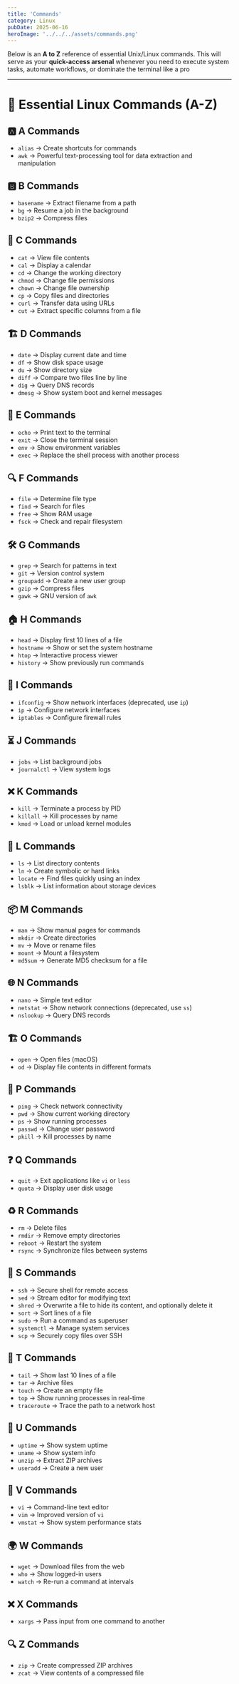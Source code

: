 ```yaml
---
title: 'Commands'
category: Linux
pubDate: 2025-06-16
heroImage: '../../../assets/commands.png'
---
```


Below is an **A to Z** reference of essential Unix/Linux commands. This will serve as your **quick-access arsenal** whenever you need to execute system tasks, automate workflows, or dominate the terminal like a pro

---

# 📜 Essential Linux Commands (A-Z)

## 🅰️ A Commands

- `alias` → Create shortcuts for commands
- `awk` → Powerful text-processing tool for data extraction and manipulation
## 🅱️ B Commands

- `basename` → Extract filename from a path
- `bg` → Resume a job in the background
- `bzip2` → Compress files

## 🌊 C Commands

- `cat` → View file contents
- `cal` → Display a calendar
- `cd` → Change the working directory
- `chmod` → Change file permissions
- `chown` → Change file ownership
- `cp` → Copy files and directories
- `curl` → Transfer data using URLs
- `cut` → Extract specific columns from a file

## 🏗️ D Commands

- `date` → Display current date and time
- `df` → Show disk space usage
- `du` → Show directory size
- `diff` → Compare two files line by line
- `dig` → Query DNS records
- `dmesg` → Show system boot and kernel messages

## 📜 E Commands

- `echo` → Print text to the terminal
- `exit` → Close the terminal session
- `env` → Show environment variables
- `exec` → Replace the shell process with another process

## 🔍 F Commands

- `file` → Determine file type
- `find` → Search for files
- `free` → Show RAM usage
- `fsck` → Check and repair filesystem

## 🛠️ G Commands

- `grep` → Search for patterns in text
- `git` → Version control system
- `groupadd` → Create a new user group
- `gzip` → Compress files
- `gawk` → GNU version of `awk`

## 🏠 H Commands

- `head` → Display first 10 lines of a file
- `hostname` → Show or set the system hostname
- `htop` → Interactive process viewer
- `history` → Show previously run commands

## 📡 I Commands

- `ifconfig` → Show network interfaces (deprecated, use `ip`)
- `ip` → Configure network interfaces
- `iptables` → Configure firewall rules

## ⏳ J Commands

- `jobs` → List background jobs
- `journalctl` → View system logs

## ❌ K Commands

- `kill` → Terminate a process by PID
- `killall` → Kill processes by name
- `kmod` → Load or unload kernel modules

## 📂 L Commands

- `ls` → List directory contents
- `ln` → Create symbolic or hard links
- `locate` → Find files quickly using an index
- `lsblk` → List information about storage devices

## 📦 M Commands

- `man` → Show manual pages for commands
- `mkdir` → Create directories
- `mv` → Move or rename files
- `mount` → Mount a filesystem
- `md5sum` → Generate MD5 checksum for a file

## 🌐 N Commands

- `nano` → Simple text editor
- `netstat` → Show network connections (deprecated, use `ss`)
- `nslookup` → Query DNS records

## 🏗️ O Commands

- `open` → Open files (macOS)
- `od` → Display file contents in different formats

## 🚀 P Commands

- `ping` → Check network connectivity
- `pwd` → Show current working directory
- `ps` → Show running processes
- `passwd` → Change user password
- `pkill` → Kill processes by name

## ❓ Q Commands

- `quit` → Exit applications like `vi` or `less`
- `quota` → Display user disk usage

## ♻️ R Commands

- `rm` → Delete files
- `rmdir` → Remove empty directories
- `reboot` → Restart the system
- `rsync` → Synchronize files between systems

## 🔐 S Commands

- `ssh` → Secure shell for remote access
- `sed` → Stream editor for modifying text
- `shred` -> Overwrite a file to hide its content, and optionally delete it 
- `sort` → Sort lines of a file
- `sudo` → Run a command as superuser
- `systemctl` → Manage system services
- `scp` → Securely copy files over SSH

## 📌 T Commands

- `tail` → Show last 10 lines of a file
- `tar` → Archive files
- `touch` → Create an empty file
- `top` → Show running processes in real-time
- `traceroute` → Trace the path to a network host

## 🔧 U Commands

- `uptime` → Show system uptime
- `uname` → Show system info
- `unzip` → Extract ZIP archives
- `useradd` → Create a new user

## 📖 V Commands

- `vi` → Command-line text editor
- `vim` → Improved version of `vi`
- `vmstat` → Show system performance stats

## 🌍 W Commands

- `wget` → Download files from the web
- `who` → Show logged-in users
- `watch` → Re-run a command at intervals

## ❌ X Commands

- `xargs` → Pass input from one command to another

## 🔍 Z Commands

- `zip` → Create compressed ZIP archives
- `zcat` → View contents of a compressed file
